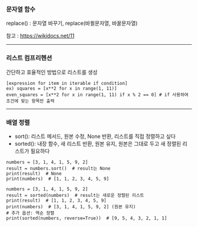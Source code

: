 ### 문자열 함수 <br>
replace() : 문자열 바꾸기, replace(바뀔문자열, 바꿀문자열)

참고 : https://wikidocs.net/11

---

### 리스트 컴프리헨션 <br>
간단하고 효율적인 방법으로 리스트를 생성

```
[expression for item in iterable if condition]
ex) squares = [x**2 for x in range(1, 11)]
even_squares = [x**2 for x in range(1, 11) if x % 2 == 0] # if 사용하여 조건에 맞는 항목만 출력
```
 ---
 ### 배열 정렬
- sort(): 리스트 메서드, 원본 수정, None 반환, 리스트를 직접 정렬하고 싶다
- sorted(): 내장 함수, 새 리스트 반환, 원본 유지, 원본은 그대로 두고 새 정렬된 리스트가 필요하다

```
numbers = [3, 1, 4, 1, 5, 9, 2]
result = numbers.sort()  # result는 None
print(result)  # None
print(numbers)  # [1, 1, 2, 3, 4, 5, 9]

numbers = [3, 1, 4, 1, 5, 9, 2]
result = sorted(numbers)  # result는 새로운 정렬된 리스트
print(result)  # [1, 1, 2, 3, 4, 5, 9]
print(numbers)  # [3, 1, 4, 1, 5, 9, 2] (원본 유지)
# 추가 옵션: 역순 정렬
print(sorted(numbers, reverse=True))  # [9, 5, 4, 3, 2, 1, 1]
```
